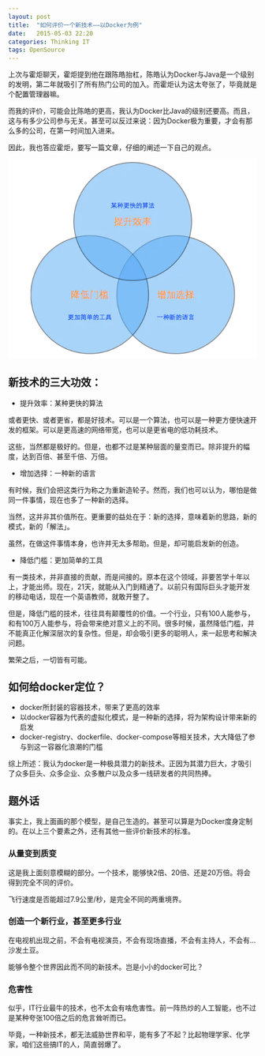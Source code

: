 ```yaml
---
layout: post
title:  "如何评价一个新技术——以Docker为例"
date:   2015-05-03 22:20
categories: Thinking IT
tags: OpenSource
---
```


上次与霍炬聊天，霍炬提到他在跟陈皓抬杠，陈皓认为Docker与Java是一个级别的发明，第二年就吸引了所有热门公司的加入。而霍炬认为这太夸张了，毕竟就是个配置管理器嘛。

而我的评价，可能会比陈皓的更高，我认为Docker比Java的级别还要高。而且，这与有多少公司参与无关。甚至可以反过来说：因为Docker极为重要，才会有那么多的公司，在第一时间加入进来。

因此，我也答应霍炬，要写一篇文章，仔细的阐述一下自己的观点。


![新技术的三大功效](/assets/img/new-tech.png)

## 新技术的三大功效：
* 提升效率：某种更快的算法

或者更快、或者更省，都是好技术。可以是一个算法，也可以是一种更方便快速开发的框架。可以是更高速的网络带宽，也可以是更省电的低功耗技术。

这些，当然都是极好的。但是，也都不过是某种层面的量变而已。除非提升的幅度，达到百倍、甚至千倍、万倍。

* 增加选择：一种新的语言

有时候，我们会把这类行为称之为重新造轮子。然而，我们也可以认为，哪怕是做同一件事情，现在也多了一种新的选择。

当然，这并非其价值所在。更重要的益处在于：新的选择，意味着新的思路，新的模式，新的「解法」。

虽然，在做这件事情本身，也许并无太多帮助。但是，却可能启发新的创造。

* 降低门槛：更加简单的工具

有一类技术，并非直接的贡献，而是间接的。原本在这个领域，非要苦学十年以上，才能出师。现在，21天，就能从入门到精通了。以前只有国际巨头才能开发的移动电话，现在一个英语教师，就敢开整了。

但是，降低门槛的技术，往往具有颠覆性的价值。一个行业，只有100人能参与，和有100万人能参与，将会带来绝对意义上的不同。很多时候，虽然降低门槛，并不能真正化解深层次的复杂性。但是，却会吸引更多的聪明人，来一起思考和解决问题。

繁荣之后，一切皆有可能。

## 如何给docker定位？

* docker所封装的容器技术，带来了更高的效率
* 以docker容器为代表的虚拟化模式，是一种新的选择，将为架构设计带来新的启发
* docker-registry、dockerfile、docker-compose等相关技术，大大降低了参与到这一容器化浪潮的门槛

综上所述：我认为docker是一种极具潜力的新技术。正因为其潜力巨大，才吸引了众多巨头、众多企业、众多散户以及众多一线研发者的共同热捧。

## 题外话

事实上，我上面画的那个模型，是自己生造的。甚至可以算是为Docker度身定制的。在以上三个要素之外，还有其他一些评价新技术的标准。

### 从量变到质变

这是我上面刻意模糊的部分。一个技术，能够快2倍、20倍、还是20万倍。将会得到完全不同的评价。

飞行速度是否能超过7.9公里/秒，是完全不同的两重境界。

### 创造一个新行业，甚至更多行业

在电视机出现之前，不会有电视演员，不会有现场直播，不会有主持人，不会有...沙发土豆。

能够令整个世界因此而不同的新技术。岂是小小的docker可比？

### 危害性

似乎，IT行业最牛的技术，也不太会有啥危害性。前一阵热炒的人工智能，也不过是某种夸张100倍之后的危言耸听而已。

毕竟，一种新技术，都无法威胁世界和平，能有多了不起？比起物理学家、化学家，咱们这些搞IT的人，简直弱爆了。